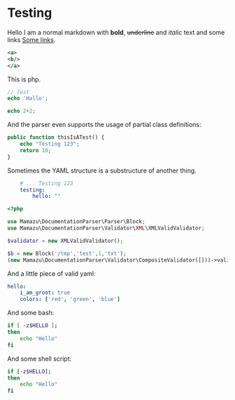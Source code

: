 # Testing
Hello I am a normal markdown with **bold**, ~~underline~~ and _italic_ text and some links <a href="#">Some links</a>.

```xml
<a>
<b/>
</a>
```
This is php.
```php
// Test
echo 'Hallo';

echo 2+2;
```

And the parser even supports the usage of partial class definitions:
```php
public function thisIsATest() {
	echo "Testing 123";
	return 10;
}
```

Sometimes the YAML structure is a substructure of another thing.
```yaml
    # ... Testing 123
    testing:
        hello: ""
```

```php
<?php

use Mamazu\DocumentationParser\Parser\Block;
use Mamazu\DocumentationParser\Validator\XML\XMLValidValidator;

$validator = new XMLValidValidator();

$b = new Block('/tmp','test',1,'txt');
(new Mamazu\DocumentationParser\Validator\CompositeValidator([]))->validate($b);
```

And a little piece of valid yaml:
```yaml
hello:
    i_am_groot: true
    colors: ['red', 'green', 'blue']
```

And some bash:
```bash
if [ -z$HELLO ];
then
    echo "Hello"
fi
```

And some shell script:
```sh
if [-z$HELLO];
then
    echo "Hello"
fi
```
